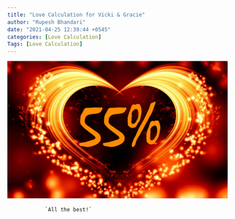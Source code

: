 ```yaml
---
title: "Love Calculation for Vicki & Gracie"
author: "Rupesh Bhandari"
date: "2021-04-25 12:39:44 +0545"
categories: [Love Calculation]
Tags: [Love Calculation]
---
```


![Match Picture](/assets/img/lovecal/Vicki-Gracie.jpg)

                `All the best!`
    